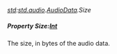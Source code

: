 _[std](../../modules/std/std-module.md):[std.audio](../../modules/std/std-audio.md).[AudioData](../../modules/std/std-audio-audiodata.md).Size_
##### Property Size:[Int](../../modules/wonkey/wonkey-types-int.md)
The size, in bytes of the audio data.
